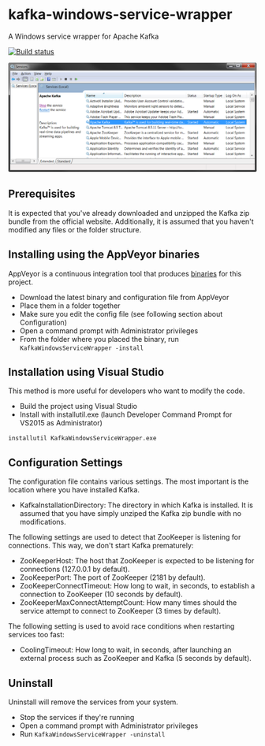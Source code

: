# kafka-windows-service-wrapper
A Windows service wrapper for Apache Kafka

[![Build status](https://ci.appveyor.com/api/projects/status/mtk4aiu8ur6u0sqd?svg=true)](https://ci.appveyor.com/project/ngeor/kafka-windows-service-wrapper)

![Kafka and ZooKeeper installed as Windows Services](./services.png?raw=true "Kafka and ZooKeeper installed as Windows Services")

## Prerequisites
It is expected that you've already downloaded and unzipped the Kafka zip bundle from the official website.
Additionally, it is assumed that you haven't modified any files or the folder structure.

## Installing using the AppVeyor binaries
AppVeyor is a continuous integration tool that produces [binaries](https://ci.appveyor.com/project/ngeor/kafka-windows-service-wrapper) for this project.

- Download the latest binary and configuration file from AppVeyor
- Place them in a folder together
- Make sure you edit the config file (see following section about Configuration)
- Open a command prompt with Administrator privileges
- From the folder where you placed the binary, run `KafkaWindowsServiceWrapper -install`

## Installation using Visual Studio
This method is more useful for developers who want to modify the code.

- Build the project using Visual Studio
- Install with installutil.exe (launch Developer Command Prompt for VS2015 as Administrator)

```
installutil KafkaWindowsServiceWrapper.exe
```

## Configuration Settings

The configuration file contains various settings. The most important is the location where you have installed Kafka.

- KafkaInstallationDirectory: The directory in which Kafka is installed. It is assumed that you have simply unziped the Kafka zip bundle with no modifications.

The following settings are used to detect that ZooKeeper is listening for connections. This way, we don't start Kafka prematurely:

- ZooKeeperHost: The host that ZooKeeper is expected to be listening for connections (127.0.0.1 by default).
- ZooKeeperPort: The port of ZooKeeper (2181 by default).
- ZooKeeperConnectTimeout: How long to wait, in seconds, to establish a connection to ZooKeeper (10 seconds by default).
- ZooKeeperMaxConnectAttemptCount: How many times should the service attempt to connect to ZooKeeper (3 times by default).

The following setting is used to avoid race conditions when restarting services too fast:

- CoolingTimeout: How long to wait, in seconds, after launching an external process such as ZooKeeper and Kafka (5 seconds by default).

## Uninstall
Uninstall will remove the services from your system.

- Stop the services if they're running
- Open a command prompt with Administrator privileges
- Run `KafkaWindowsServiceWrapper -uninstall`
